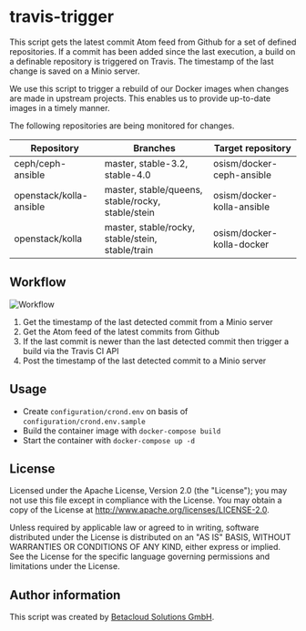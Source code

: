 # travis-trigger

This script gets the latest commit Atom feed from Github for a set of defined repositories.
If a commit has been added since the last execution, a build on a definable repository is
triggered on Travis. The timestamp of the last change is saved on a Minio server.

We use this script to trigger a rebuild of our Docker images when changes are made in
upstream projects. This enables us to provide up-to-date images in a timely manner.

The following repositories are being monitored for changes.

| Repository              | Branches                                          | Target repository          |
|-------------------------|---------------------------------------------------|----------------------------|
| ceph/ceph-ansible       | master, stable-3.2, stable-4.0                    | osism/docker-ceph-ansible  |
| openstack/kolla-ansible | master, stable/queens, stable/rocky, stable/stein | osism/docker-kolla-ansible |
| openstack/kolla         | master, stable/rocky, stable/stein, stable/train  | osism/docker-kolla-docker  |

Workflow
--------

![Workflow](https://raw.githubusercontent.com/osism/travis-trigger/master/images/workflow.png)

1. Get the timestamp of the last detected commit from a Minio server
2. Get the Atom feed of the latest commits from Github
3. If the last commit is newer than the last detected commit then trigger a build via the
   Travis CI API
4. Post the timestamp of the last detected commit to a Minio server

Usage
-----

* Create `configuration/crond.env` on basis of `configuration/crond.env.sample`
* Build the container image with `docker-compose build`
* Start the container with `docker-compose up -d`

License
-------

Licensed under the Apache License, Version 2.0 (the "License");
you may not use this file except in compliance with the License.
You may obtain a copy of the License at http://www.apache.org/licenses/LICENSE-2.0.

Unless required by applicable law or agreed to in writing, software
distributed under the License is distributed on an "AS IS" BASIS,
WITHOUT WARRANTIES OR CONDITIONS OF ANY KIND, either express or implied.
See the License for the specific language governing permissions and
limitations under the License.

Author information
------------------

This script was created by [Betacloud Solutions GmbH](https://betacloud-solutions.de).
